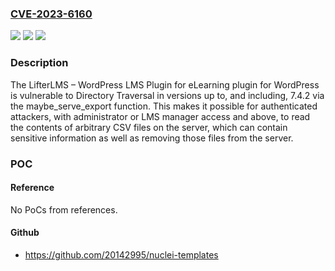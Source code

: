 ### [CVE-2023-6160](https://cve.mitre.org/cgi-bin/cvename.cgi?name=CVE-2023-6160)
![](https://img.shields.io/static/v1?label=Product&message=LifterLMS%20%E2%80%93%20WordPress%20LMS%20Plugin%20for%20eLearning&color=blue)
![](https://img.shields.io/static/v1?label=Version&message=*%3C%3D%207.4.2%20&color=brighgreen)
![](https://img.shields.io/static/v1?label=Vulnerability&message=CWE-22%20Improper%20Limitation%20of%20a%20Pathname%20to%20a%20Restricted%20Directory%20('Path%20Traversal')&color=brighgreen)

### Description

The LifterLMS – WordPress LMS Plugin for eLearning plugin for WordPress is vulnerable to Directory Traversal in versions up to, and including, 7.4.2 via the maybe_serve_export function. This makes it possible for authenticated attackers, with administrator or LMS manager access and above, to read the contents of arbitrary CSV files on the server, which can contain sensitive information as well as removing those files from the server.

### POC

#### Reference
No PoCs from references.

#### Github
- https://github.com/20142995/nuclei-templates

